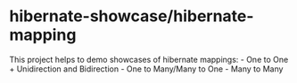 # hibernate-showcase/hibernate-mapping

This project helps to demo showcases of hibernate mappings:
	- One to One
		+ Unidirection and Bidirection
	- One to Many/Many to One
	- Many to Many
